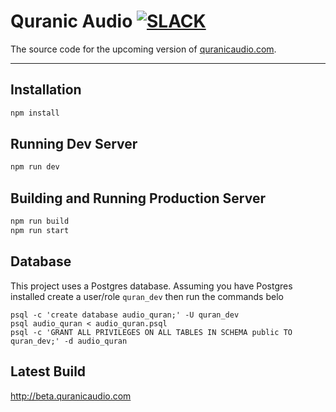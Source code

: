 # Quranic Audio [![SLACK](http://i.imgur.com/Lk5HsBo.png)](https://quranslack.herokuapp.com)

The source code for the upcoming version of [quranicaudio.com](http://quranicaudio.com).

---

## Installation

```bash
npm install
```

## Running Dev Server

```bash
npm run dev
```

## Building and Running Production Server

```bash
npm run build
npm run start
```

## Database
This project uses a Postgres database. Assuming you have Postgres installed create a user/role `quran_dev` then run the commands belo
```
psql -c 'create database audio_quran;' -U quran_dev
psql audio_quran < audio_quran.psql
psql -c 'GRANT ALL PRIVILEGES ON ALL TABLES IN SCHEMA public TO quran_dev;' -d audio_quran
```

## Latest Build
http://beta.quranicaudio.com
